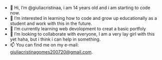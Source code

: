 - 👋 Hi, I’m @giuliacristinaa, i am 14 years old and i am starting to code now.
- 👀 I’m interested in learning how to code and grow up educationally as a student and work with this in the future.
- 🌱 I’m currently learning web devolopment to creat a basic portfoly
- 💞️ I’m looking to collaborate with everyone, I am a very lay girl with this yet haha, but i think i can help in something.
- 📫 You can find me on my e-mail: giuliacristinagomes200720@gmail.com.

<!---
giuliacristinaa/giuliacristinaa is a ✨ special ✨ repository because its `README.md` (this file) appears on your GitHub profile.
You can click the Preview link to take a look at your changes.
--->

